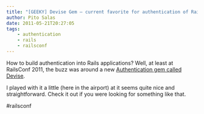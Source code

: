 ```yaml
---
title: "[GEEKY] Devise Gem – current favorite for authentication of Rails Applications"
author: Pito Salas
date: 2011-05-21T20:27:05
tags:
    - authentication
    - rails
    - railsconf
---
```




How to build authentication into Rails applications? Well, at least at
RailsConf 2011, the buzz was around a new [Authentication gem called
Devise](<https://github.com/plataformatec/devise/wiki>).

I played with it a little (here in the airport) at it seems quite nice and
straightforward. Check it out if you were looking for something like that.

#railsconf



